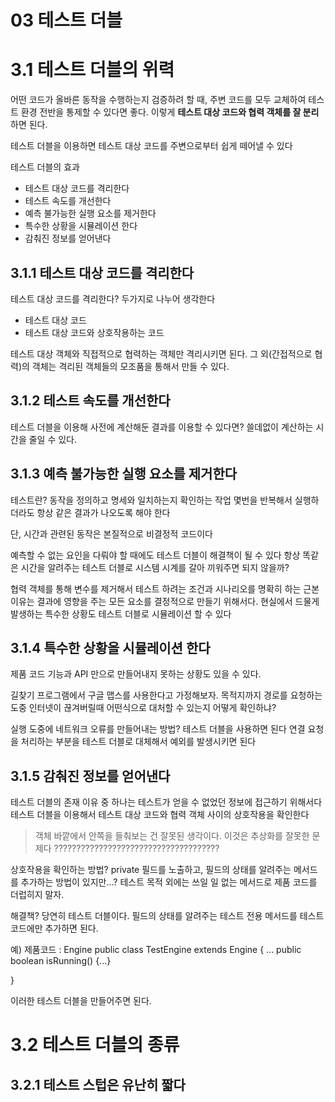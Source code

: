 # 03 테스트 더블

# 3.1 테스트 더블의 위력

어떤 코드가 올바른 동작을 수행하는지 검증하려 할 때, 주변 코드를 모두 교체하여
테스트 환경 전반을 통제할 수 있다면 좋다. 이렇게 **테스트 대상 코드와 협력 객체를 잘 분리** 하면 된다.

테스트 더블을 이용하면 테스트 대상 코드를 주변으로부터 쉽게 떼어낼 수 있다

테스트 더블의 효과
- 테스트 대상 코드를 격리한다
- 테스트 속도를 개선한다
- 예측 불가능한 실행 요소를 제거한다
- 특수한 상황을 시뮬레이션 한다
- 감춰진 정보를 얻어낸다


## 3.1.1 테스트 대상 코드를 격리한다

테스트 대상 코드를 격리한다? 두가지로 나누어 생각한다

- 테스트 대상 코드
- 테스트 대상 코드와 상호작용하는 코드


테스트 대상 객체와 직접적으로 협력하는 객체만 격리시키면 된다. 그 외(간접적으로 협력)의 객체는
격리된 객체들의 모조품을 통해서 만들 수 있다.

## 3.1.2 테스트 속도를 개선한다

테스트 더블을 이용해 사전에 계산해둔 결과를 이용할 수 있다면?
쓸데없이 계산하는 시간을 줄일 수 있다.

## 3.1.3 예측 불가능한 실행 요소를 제거한다

테스트란? 동작을 정의하고 명세와 일치하는지 확인하는 작업
몇번을 반복해서 실행하더라도 항상 같은 결과가 나오도록 해야 한다

단, 시간과 관련된 동작은 본질적으로 비결정적 코드이다

예측할 수 없는 요인을 다뤄야 할 때에도 테스트 더블이 해결책이 될 수 있다
항상 똑같은 시간을 알려주는 테스트 더블로 시스템 시계를 갈아 끼워주면 되지 않을까?

협력 객체를 통해 변수를 제거해서 테스트 하려는 조건과 시나리오를 명확히 하는 근본 이유는
결과에 영향을 주는 모든 요소를 결정적으로 만들기 위해서다.
현실에서 드물게 발생하는 특수한 상황도 테스트 더블로 시뮬레이션 할 수 있다


## 3.1.4 특수한 상황을 시뮬레이션 한다

제품 코드 기능과 API 만으로 만들어내지 못하는 상황도 있을 수 있다.

길찾기 프로그램에서 구글 맵스를 사용한다고 가정해보자.
목적지까지 경로를 요청하는 도중 인터넷이 끊겨버릴때 어떤식으로 대처할 수 있는지 어떻게 확인하냐?

실행 도중에 네트워크 오류를 만들어내는 방법? 테스트 더블을 사용하면 된다
연결 요청을 처리하는 부분을 테스트 더블로 대체해서 예외를 발생시키면 된다

## 3.1.5 감춰진 정보를 얻어낸다

테스트 더블의 존재 이유 중 하나는 테스트가 얻을 수 없었던 정보에 접근하기 위해서다
테스트 더블을 이용해서 테스트 대상 코드와 협력 객체 사이의 상호작용을 확인한다

> 객체 바깥에서 안쪽을 들춰보는 건 잘못된 생각이다. 이것은 추상화를 잘못한 문제다
?????????????????????????????????????

상호작용을 확인하는 방법?
private 필드를 노출하고, 필드의 상태를 알려주는 메서드를 추가하는 방법이 있지만...?
테스트 목적 외에는 쓰일 일 없는 메서드로 제품 코드를 더럽히지 말자.

해결책? 당연히 테스트 더블이다.
필드의 상태를 알려주는 테스트 전용 메서드를 테스트 코드에만 추가하면 된다.

예) 제품코드 : Engine
public class TestEngine extends Engine {
  ...
  public boolean isRunning() {...}

}

이러한 테스트 더블을 만들어주면 된다.

# 3.2 테스트 더블의 종류

## 3.2.1 테스트 스텁은 유난히 짧다









